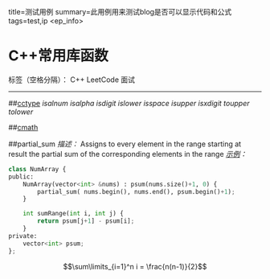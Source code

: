 title=测试用例
summary=此用例用来测试blog是否可以显示代码和公式
tags=test,ip
<ep_info>
# C++常用库函数

标签（空格分隔）： C++ LeetCode 面试

---
##[cctype](http://www.cplusplus.com/reference/cctype/)
*isalnum* *isalpha* *isdigit* *islower* *isspace* *isupper* *isxdigit* *toupper* *tolower*

##[cmath](http://www.cplusplus.com/reference/cmath/)

##partial_sum
*描述：* Assigns to every element in the range starting at result the partial sum of the corresponding elements in the range
*[示例](https://leetcode.com/problems/range-sum-query-immutable/)：*

```python
class NumArray {
public:
    NumArray(vector<int> &nums) : psum(nums.size()+1, 0) {
        partial_sum( nums.begin(), nums.end(), psum.begin()+1);
    }

    int sumRange(int i, int j) {
        return psum[j+1] - psum[i];
    }
private:
    vector<int> psum;    
};
```
$$\sum\limits_{i=1}^n i = \frac{n(n-1)}{2}$$
